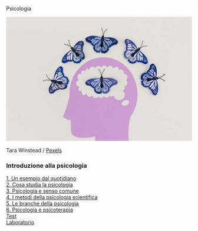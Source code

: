 <link rel="stylesheet" href="assets/style.css">


<a class="button green">Psicologia</a> 



![Tara Winstead](../immagini/pexels-tara-winstead-8849272-2-md.jpg)

Tara Winstead  / [Pexels](https://www.pexels.com/it-it/foto/arte-testa-creativita-farfalle-8849272/)

### Introduzione alla psicologia   
[1. Un esempio dal quotidiano](introduzione-alla-psicologia#1-un-esempio-dal-quotidiano)  
[2. Cosa studia la psicologia](introduzione-alla-psicologia#2-cosa-studia-la-psicologia)    
[3. Psicologia e senso comune](introduzione-alla-psicologia#3-psicologia-e-senso-comune)  
[4. I metodi della psicologia scientifica](introduzione-alla-psicologia#4-i-metodi-della-psicologia-scientifica)  
[5. Le branche della psicologia](introduzione-alla-psicologia#5-le-branche-della-psicologia)  
[6. Psicologia e psicoterapia](introduzione-alla-psicologia#6-psicologia-e-psicoterapia)  
[Test](test.html)  
[Laboratorio](laboratorio.md)

         

